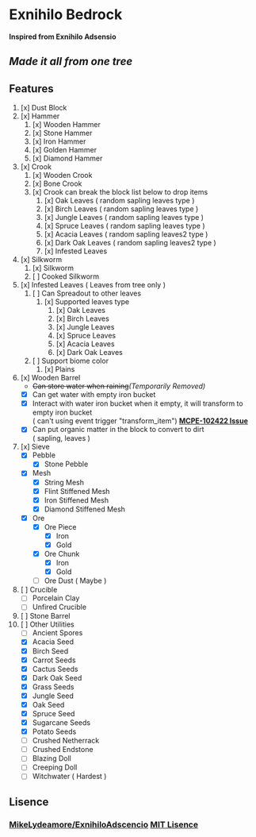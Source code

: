 # Exnihilo Bedrock
<b>Inspired from Exnihilo Adsensio</b><br>
## *Made it all from one tree*

## Features
1. [x] Dust Block
2. [x] Hammer
	1. [x] Wooden Hammer
	2. [x] Stone Hammer
	3. [x] Iron Hammer
	4. [x] Golden Hammer
	5. [x] Diamond Hammer
3. [x] Crook
	1. [x] Wooden Crook 
	2. [x] Bone Crook
	3. [x] Crook can break the block list below to drop items
		1. [x] Oak Leaves ( random sapling leaves type )
		2. [x] Birch Leaves ( random sapling leaves type )
		3. [x] Jungle Leaves ( random sapling leaves type )
		4. [x] Spruce Leaves ( random sapling leaves type )
		5. [x] Acacia Leaves ( random sapling leaves2 type )
		6. [x] Dark Oak Leaves ( random sapling leaves2 type )
		7. [x] Infested Leaves
4. [x] Silkworm 
	1. [x] Silkworm
	2. [ ] Cooked Silkworm
5. [x] Infested Leaves ( Leaves from tree only )
	1. [ ] Can Spreadout to other leaves
		1. [x] Supported leaves type
			1. [x] Oak Leaves 
			2. [x] Birch Leaves
			3. [x] Jungle Leaves
			4. [x] Spruce Leaves
			5. [x] Acacia Leaves
			6. [x] Dark Oak Leaves
	2. [ ] Support biome color 
		1. [x] Plains
6. [x] Wooden Barrel
	- <s>Can store water when raining</s><em>(Temporarily Removed)</em>
	- [x] Can get water with empty iron bucket
	- [x] Interact with water iron bucket when it empty, it will transform to empty iron bucket<br>
	( can't using event trigger "transform_item") <b>[MCPE-102422 Issue](https://bugs.mojang.com/browse/MCPE-102422)</b>
	- [x] Can put organic matter in the block to convert to dirt<br>
	( sapling, leaves )
7. [x] Sieve
	- [x] Pebble
		- [x] Stone Pebble 
	- [x] Mesh 
		- [x] String Mesh 
		- [x] Flint Stiffened Mesh 
		- [x] Iron Stiffened Mesh
		- [x] Diamond Stiffened Mesh
	- [x] Ore 
		- [x] Ore Piece
			- [x] Iron
			- [x] Gold
		- [x] Ore Chunk
			- [x] Iron
			- [x] Gold
		- [ ] Ore Dust ( Maybe )
8. [ ] Crucible
	- [ ] Porcelain Clay
	- [ ] Unfired Crucible
9. [ ] Stone Barrel
10. [ ] Other Utilities
	- [ ] Ancient Spores
	- [x] Acacia Seed
	- [x] Birch Seed
	- [x] Carrot Seeds
	- [x] Cactus Seeds
	- [x] Dark Oak Seed
	- [x] Grass Seeds
	- [x] Jungle Seed
	- [x] Oak Seed
	- [x] Spruce Seed
	- [x] Sugarcane Seeds
	- [x] Potato Seeds
	- [ ] Crushed Netherrack
	- [ ] Crushed Endstone
	- [ ] Blazing Doll
	- [ ] Creeping Doll
	- [ ] Witchwater ( Hardest )

## Lisence
### <u>MikeLydeamore/ExnihiloAdscencio</u> <b>[MIT Lisence](https://github.com/MikeLydeamore/ExnihiloAdscencio/LISENCE)</b>